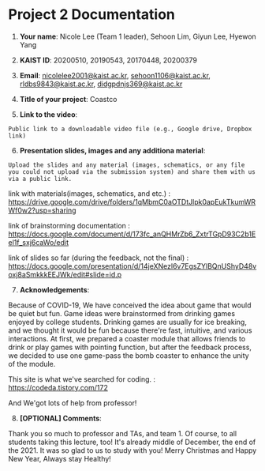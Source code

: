# Project 2 Documentation

1. **Your name**: Nicole Lee (Team 1 leader), Sehoon Lim, Giyun Lee, Hyewon Yang

2. **KAIST ID**: 20200510, 20190543, 20170448, 20200379

3. **Email**: nicolelee2001@kaist.ac.kr, sehoon1106@kaist.ac.kr, rldbs9843@kaist.ac.kr, didgpdnjs369@kaist.ac.kr

4. **Title of your project**: Coastco

5. **Link to the video**:

```
Public link to a downloadable video file (e.g., Google drive, Dropbox link)
```

6. **Presentation slides, images and any additiona material**:

```
Upload the slides and any material (images, schematics, or any file you could not upload via the submission system) and share them with us via a public link.

```
link with materials(images, schematics, and etc.) :
https://drive.google.com/drive/folders/1qMbmC0aOTDtJlpk0apEukTkumWRWf0w2?usp=sharing

link of brainstorming documentation :
https://docs.google.com/document/d/173fc_anQHMrZb6_ZxtrTGpD93C2b1Eel1f_sxj6caWo/edit

link of slides so far (during the feedback, not the final) :
https://docs.google.com/presentation/d/14jeXNezl6v7EgsZYlBQnUShyD48voxj8aSmkkkEEJWk/edit#slide=id.p


7. **Acknowledgements**:


Because of COVID-19, We have conceived the idea about game that would be quiet but fun.
Game ideas were brainstormed from drinking games enjoyed by college students.
Drinking games are usually for ice breaking, and we thought it would be fun because there're fast, intuitive, and various interactions.
At first, we prepared a coaster module that allows friends to drink or play games with pointing function, but after the feedback process, we decided to use one game-pass the bomb coaster to enhance the unity of the module.

This site is what we've searched for coding.
: https://codeda.tistory.com/172

And We'got lots of help from professor!


8. **[OPTIONAL] Comments**:

Thank you so much to professor and TAs, and team 1. Of course, to all students taking this lecture, too!
It's already middle of December, the end of the 2021. It was so glad to us to study with you!
Merry Christmas and Happy New Year, Always stay Healthy!

